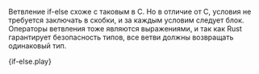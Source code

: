 Ветвление if-else схоже с таковым в С. Но в отличие от С, условия не требуется заключать в скобки, и за каждым условим следует блок. Операторы ветвления тоже являются выражениями, и так как Rust гарантирует безопасность типов, все ветви должны возвращать одинаковый тип.

{if-else.play}

